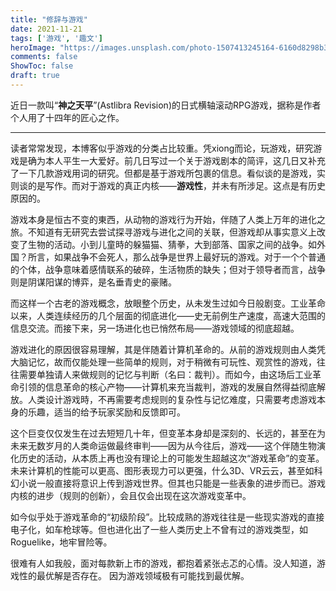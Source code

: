 ```yaml
---
title: "修辞与游戏"
date: 2021-11-21
tags: ['游戏', '趣文']
heroImage: "https://images.unsplash.com/photo-1507413245164-6160d8298b31?ixlib=rb-1.2.1&q=80&fm=jpg&crop=entropy&cs=tinysrgb&w=2000&fit=max&ixid=eyJhcHBfaWQiOjExNzczfQ"
comments: false
ShowToc: false
draft: true
---
```


近日一款叫“**神之天平**”(Astlibra Revision)的日式横轴滚动RPG游戏，据称是作者个人用了十四年的匠心之作。


---

读者常常发现，本博客似乎游戏的分类占比较重。凭xiong而论，玩游戏，研究游戏是确为本人平生一大爱好。前几日写过一个关于游戏剧本的简评，这几日又补充了一下几款游戏用词的研究。但都是基于游戏所包裹的信息。看似谈的是游戏，实则谈的是写作。而对于游戏的真正内核——**游戏性**，并未有所涉足。这点是有历史原因的。



游戏本身是恒古不变的東西，从动物的游戏行为开始，伴随了人类上万年的进化之旅。不知道有无研究去尝试探寻游戏与进化之间的关联，但游戏却从事实意义上改变了生物的活动。小到儿童時的躲猫猫、猜拳，大到部落、国家之间的战争。如外国？所言，如果战争不会死人，那么战争是世界上最好玩的游戏。对于一个个普通的个体，战争意味着感情联系的破碎，生活物质的缺失；但对于领导者而言，战争则是阴谋阳谋的博弈，是名垂青史的豪赌。





而这样一个古老的游戏概念，放眼整个历史，从未发生过如今日般剧变。工业革命以来，人类连续经历的几个层面的彻底进化——史无前例生产速度，高速大范围的信息交流。而接下来，另一场进化也已悄然布局——游戏领域的彻底超越。

游戏进化的原因很容易理解，其是伴随着计算机革命的。从前的游戏规则由人类凭大脑记忆，故而仅能处理一些简单的规则，对于稍微有可玩性、观赏性的游戏，往往需要单独请人来做规则的记忆与判断（名曰：裁判）。而如今，由这场后工业革命引领的信息革命的核心产物——计算机来充当裁判，游戏的发展自然得益彻底解放。人类设计游戏時，不再需要考虑规则的复杂性与记忆难度，只需要考虑游戏本身的乐趣，适当的给予玩家奖励和反馈即可。

这个巨变仅仅发生在过去短短几十年，但变革本身却是深刻的、长远的，甚至在为未来无数岁月的人类命运做最终审判——因为从今往后，游戏——这个伴随生物演化历史的活动，从本质上再也没有理论上的可能发生超越这次“游戏革命”的变革。未来计算机的性能可以更高、图形表现力可以更强，什么3D、VR云云，甚至如科幻小说一般直接将意识上传到游戏世界。但其也只能是一些表象的进步而已。游戏内核的进步（规则的创新），会且仅会出现在这次游戏变革中。

如今似乎处于游戏革命的“初级阶段”。比较成熟的游戏往往是一些现实游戏的直接电子化，如车枪球等。但也进化出了一些人类历史上不曾有过的游戏类型，如Roguelike，地牢冒险等。


很难有人如我般，面对每款新上市的游戏，都抱着紧张忐忑的心情。没人知道，游戏性的最优解是否存在。
因为游戏领域极有可能找到最优解。

